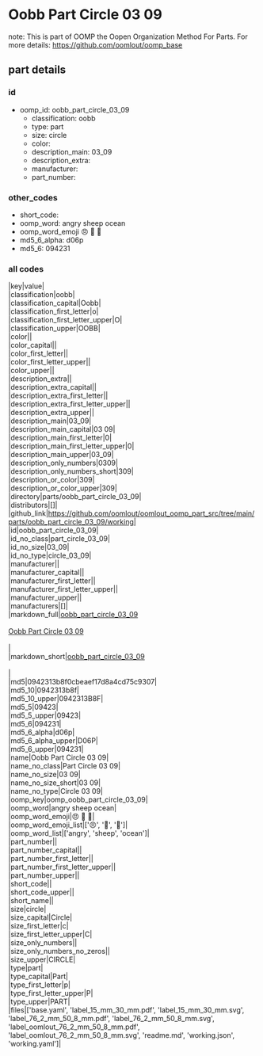 # Oobb Part Circle 03 09  

note: This is part of OOMP the Oopen Organization Method For Parts. For more details: https://github.com/oomlout/oomp_base

##  part details





### id
* oomp_id: oobb_part_circle_03_09
  * classification: oobb
  * type: part
  * size: circle
  * color: 
  * description_main: 03_09
  * description_extra: 
  * manufacturer: 
  * part_number: 

### other_codes
* short_code: 
* oomp_word: angry sheep ocean
* oomp_word_emoji :angry: :sheep: :ocean:
* md5_6_alpha: d06p
* md5_6: 094231

### all codes 
|key|value|  
|classification|oobb|  
|classification_capital|Oobb|  
|classification_first_letter|o|  
|classification_first_letter_upper|O|  
|classification_upper|OOBB|  
|color||  
|color_capital||  
|color_first_letter||  
|color_first_letter_upper||  
|color_upper||  
|description_extra||  
|description_extra_capital||  
|description_extra_first_letter||  
|description_extra_first_letter_upper||  
|description_extra_upper||  
|description_main|03_09|  
|description_main_capital|03 09|  
|description_main_first_letter|0|  
|description_main_first_letter_upper|0|  
|description_main_upper|03_09|  
|description_only_numbers|0309|  
|description_only_numbers_short|309|  
|description_or_color|309|  
|description_or_color_upper|309|  
|directory|parts/oobb_part_circle_03_09|  
|distributors|[]|  
|github_link|https://github.com/oomlout/oomlout_oomp_part_src/tree/main/parts/oobb_part_circle_03_09/working|  
|id|oobb_part_circle_03_09|  
|id_no_class|part_circle_03_09|  
|id_no_size|03_09|  
|id_no_type|circle_03_09|  
|manufacturer||  
|manufacturer_capital||  
|manufacturer_first_letter||  
|manufacturer_first_letter_upper||  
|manufacturer_upper||  
|manufacturers|[]|  
|markdown_full|[oobb_part_circle_03_09](https://github.com/oomlout/oomlout_oomp_part_src/tree/main/parts/oobb_part_circle_03_09/working)<br>[](https://github.com/oomlout/oomlout_oomp_part_src/tree/main/parts/oobb_part_circle_03_09/working)<br>[Oobb Part Circle 03 09](https://github.com/oomlout/oomlout_oomp_part_src/tree/main/parts/oobb_part_circle_03_09/working)<br><br>|  
|markdown_short|[oobb_part_circle_03_09](https://github.com/oomlout/oomlout_oomp_part_src/tree/main/parts/oobb_part_circle_03_09/working)<br><br>|  
|md5|0942313b8f0cbeaef17d8a4cd75c9307|  
|md5_10|0942313b8f|  
|md5_10_upper|0942313B8F|  
|md5_5|09423|  
|md5_5_upper|09423|  
|md5_6|094231|  
|md5_6_alpha|d06p|  
|md5_6_alpha_upper|D06P|  
|md5_6_upper|094231|  
|name|Oobb Part Circle 03 09|  
|name_no_class|Part Circle 03 09|  
|name_no_size|03 09|  
|name_no_size_short|03 09|  
|name_no_type|Circle 03 09|  
|oomp_key|oomp_oobb_part_circle_03_09|  
|oomp_word|angry sheep ocean|  
|oomp_word_emoji|:angry: :sheep: :ocean:|  
|oomp_word_emoji_list|[':angry:', ':sheep:', ':ocean:']|  
|oomp_word_list|['angry', 'sheep', 'ocean']|  
|part_number||  
|part_number_capital||  
|part_number_first_letter||  
|part_number_first_letter_upper||  
|part_number_upper||  
|short_code||  
|short_code_upper||  
|short_name||  
|size|circle|  
|size_capital|Circle|  
|size_first_letter|c|  
|size_first_letter_upper|C|  
|size_only_numbers||  
|size_only_numbers_no_zeros||  
|size_upper|CIRCLE|  
|type|part|  
|type_capital|Part|  
|type_first_letter|p|  
|type_first_letter_upper|P|  
|type_upper|PART|  
|files|['base.yaml', 'label_15_mm_30_mm.pdf', 'label_15_mm_30_mm.svg', 'label_76_2_mm_50_8_mm.pdf', 'label_76_2_mm_50_8_mm.svg', 'label_oomlout_76_2_mm_50_8_mm.pdf', 'label_oomlout_76_2_mm_50_8_mm.svg', 'readme.md', 'working.json', 'working.yaml']|  
